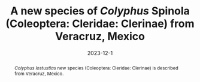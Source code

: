 ---
title: 'A new species of <i>Colyphus</i> Spinola (Coleoptera: Cleridae: Clerinae) from Veracruz, Mexico'
date: '2023-12-1'
doi: ''
journal: Insecta Mundi
issue: '1015'
pagination: '1–4'
zoobank: 'urn:lsid:zoobank.org:pub:9B1E3462-9612-4140-8B23-3A3F78B4366A'

authors:
  - first_name: 'Jacques'
    last_name: 'Rifkind'
    affiliation: 'Research Associate, California State Collection of Arthropods, 3294 Meadowview Road, Sacramento, CA 95832 U.S.A'
    email: 'clerid@aol.com'
    orcid: ''

download: 'https://drive.google.com/file/d/1Jlek4AZcjlMaATLfI3tJha1Xkrm5HLig'

supplementary: ''

keywords: 
  - Checkered beetles
  - Veracruz
  - cloud forest
  - endemism

categories:
  - Coleoptera
  - Cleridae
  - Clerinae
  
references:
  - authors: Ekis G.
    year: 1977
    title: 'Classification and evolution of the Central American beetle genus <i>Colyphus </i>(Cleridae). Systematic Entomology 2'
    pages: 199–224
    doi: 
    url: 
    access: 

  - authors: Rifkind J.
    year: 1997
    title: 'Two new species of Cleridae (Coleoptera) from a Costa Rican cloudforest. Revista de Biología Tropical 45'
    pages: 1117–1124
    doi: 
    url: 
    access: 

  - authors: Rifkind J.
    year: 2014
    title: 'Systematic and distributional notes on some Mexican and Neotropical Cleridae (Coleoptera). Giornale Italiano Di Entomologia 13'
    pages: 443–446
    doi: 
    url: 
    access: 

  - authors: Rifkind J.
    year: 2020
    title: 'New species of Cleridae (Coleoptera) from Mexico and Central America, with notes on others. The Coleopterists Bulletin 74'
    pages: 875–893
    doi: 
    url: 
    access: 

  - authors: Rifkind J.
    year: 2023
    title: 'Two new species of Guatemalan <i>Colyphus </i>Spinola (Coleoptera: Cleridae: Clerinae). Insecta Mundi 1003'
    pages: 1–4
    doi: 
    url: 
    access: 

  - authors: Rifkind J, Barr WF.
    year: 2011
    title: 'New species of <i>Colyphus </i>Spinola (Coleoptera: Cleridae: Clerinae) from Central America, with taxonomic and distributional notes on others. Zootaxa 2821'
    pages: 55–61
    doi: 
    url: 
    access: 



abstract: '<i>Colyphus lostuxtlas</i> new species (Coleoptera: Cleridae: Clerinae) is described from Veracruz, Mexico.'

---